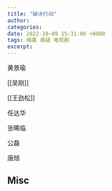 ```yaml
---
title: "破冰行动"
author: 
categories: 
date: 2022-10-09 15:31:06 +0800
tags: 缉毒 悬疑 电视剧
excerpt: 
---
```




黄景瑜

[[吴刚]]

[[王劲松]]

任达华

张晞临

公磊

唐旭









## Misc



